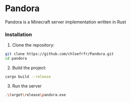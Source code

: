 # Pandora

Pandora is a Minecraft server implementation written in Rust

### Installation

1. Clone the repository:

```bash
git clone https://github.com/chloefrfr/Pandora.git
cd pandora
```

2. Build the project:

```bash
cargo build --release
```

3. Run the server

```bash
.\target\release\pandora.exe
```
